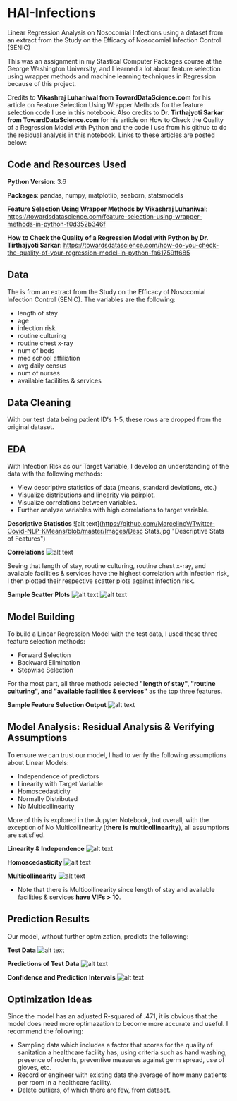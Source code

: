 # HAI-Infections
Linear Regression Analysis on Nosocomial Infections using a dataset from an extract from the Study on the Efficacy of Nosocomial Infection Control (SENIC)

This was an assignment in my Stastical Computer Packages course at the George Washington University, and I learned a lot about feature selection using wrapper methods and machine learning techniques in Regression because of this project.

Credits to **Vikashraj Luhaniwal from TowardDataScience.com** for his article on Feature Selection Using Wrapper Methods for the feature selection code I use in this  notebook. Also credits to **Dr. Tirthajyoti Sarkar from TowardDataScience.com** for  his article on How to Check the Quality of a Regression Model with Python and the code I use from his github to do the residual analysis in this notebook. Links to these articles are posted below:

## Code and Resources Used

**Python Version**: 3.6

**Packages**: pandas, numpy, matplotlib, seaborn, statsmodels

**Feature Selection Using Wrapper Methods by Vikashraj Luhaniwal**: https://towardsdatascience.com/feature-selection-using-wrapper-methods-in-python-f0d352b346f

**How to Check the Quality of a Regression Model with Python by Dr. Tirthajyoti Sarkar**: https://towardsdatascience.com/how-do-you-check-the-quality-of-your-regression-model-in-python-fa61759ff685

## Data

The is from an extract from the Study on the Efficacy of Nosocomial Infection Control (SENIC). The variables are the following:
- length of stay
- age
- infection risk
- routine culturing 
- routine chest x-ray
- num of beds
- med school affiliation 
- avg daily census 
- num of nurses
- available facilities & services

## Data Cleaning
With our test data being patient ID's 1-5, these rows are dropped from the original dataset.

## EDA
With Infection Risk as our Target Variable, I develop an understanding of the data with the following methods:
- View descriptive statistics of data (means, standard deviations, etc.)
- Visualize distributions and linearity via pairplot.
- Visualize correlations between variables.
- Further analyze variables with high correlations to target variable.

**Descriptive Statistics**
![alt text](https://github.com/MarcelinoV/Twitter-Covid-NLP-KMeans/blob/master/Images/Desc Stats.jpg "Descriptive Stats of Features")

**Correlations**
![alt text](https://github.com/MarcelinoV/Twitter-Covid-NLP-KMeans/blob/master/Images/Heatmap.jpg "Heatmap of Pearson Correlations between Variables")

Seeing that length of stay, routine culturing, routine chest x-ray, and available facilities & services have the highest correlation with infection risk, I then plotted their respective scatter plots against infection risk.

**Sample Scatter Plots**
![alt text](https://github.com/MarcelinoV/Twitter-Covid-NLP-KMeans/blob/master/Images/l_s_scatter.jpg "length of stay vs. infection risk")
![alt text](https://github.com/MarcelinoV/Twitter-Covid-NLP-KMeans/blob/master/Images/af&s_scatter.jpg "available facilities & services vs. infection risk")

## Model Building
To build a Linear Regression Model with the test data, I used these three feature selection methods:
- Forward Selection
- Backward Elimination
- Stepwise Selection

For the most part, all three methods selected **"length of stay", "routine culturing", and "available facilities & services"** as the top three features.

**Sample Feature Selection Output**
![alt text](https://github.com/MarcelinoV/Twitter-Covid-NLP-KMeans/blob/master/Images/Stepwise.jpg "Output with selected features (First Line) and OLS Regression Results")

## Model Analysis: Residual Analysis & Verifying Assumptions
To ensure we can trust our model, I had to verify the following assumptions about Linear Models:
- Independence of predictors
- Linearity with Target Variable
- Homoscedasticity
- Normally Distributed
- No Multicollinearity 

More of this is explored in the Jupyter Notebook, but overall, with the exception of No Multicollinearity (**there is multicollinearity**), all assumptions are satisfied.

**Linearity & Independence**
![alt text](https://github.com/MarcelinoV/Twitter-Covid-NLP-KMeans/blob/master/Images/r_c_res.jpg "Routine Culturing Residual Plot")

**Homoscedasticity**
![alt text](https://github.com/MarcelinoV/Twitter-Covid-NLP-KMeans/blob/master/Images/homo.jpg "Fitted vs Residuals Plot: Homoscedasticity")

**Multicollinearity**
![alt text](https://github.com/MarcelinoV/Twitter-Covid-NLP-KMeans/blob/master/Images/vif.jpg "Variance Inflation Factors")
- Note that there is Multicollinearity since length of stay and available facilities & services **have VIFs > 10**.

## Prediction Results

Our model, without further optmization, predicts the following:

**Test Data**
![alt text](https://github.com/MarcelinoV/Twitter-Covid-NLP-KMeans/blob/master/Images/test.jpg "Variance Inflation Factors")

**Predictions of Test Data**
![alt text](https://github.com/MarcelinoV/Twitter-Covid-NLP-KMeans/blob/master/Images/predictions.jpg "Variance Inflation Factors")

**Confidence and Prediction Intervals**
![alt text](https://github.com/MarcelinoV/Twitter-Covid-NLP-KMeans/blob/master/Images/conf_pred_inf.jpg "Variance Inflation Factors")

## Optimization Ideas
Since the model has an adjusted R-squared of .471, it is obvious that the model does need more optimazation to become more accurate and useful. I recommend the following:
- Sampling data which includes a factor that scores for the quality of sanitation a healthcare facility has, using criteria such as hand washing, presence of rodents, preventive measures against germ spread, use of gloves, etc. 
- Record or engineer with existing data the average of how many patients per room in a healthcare facility.
- Delete outliers, of which there are few, from dataset.
